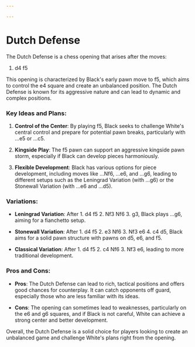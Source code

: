 ```yaml
---

---
```

# Dutch Defense

The Dutch Defense is a chess opening that arises after the moves:

1. d4 f5

This opening is characterized by Black's early pawn move to f5, which aims to control the e4 square and create an unbalanced position. The Dutch Defense is known for its aggressive nature and can lead to dynamic and complex positions.

### Key Ideas and Plans:

1. **Control of the Center**: By playing f5, Black seeks to challenge White's central control and prepare for potential pawn breaks, particularly with ...e5 or ...c5.

2. **Kingside Play**: The f5 pawn can support an aggressive kingside pawn storm, especially if Black can develop pieces harmoniously.

3. **Flexible Development**: Black has various options for piece development, including moves like ...Nf6, ...e6, and ...g6, leading to different setups such as the Leningrad Variation (with ...g6) or the Stonewall Variation (with ...e6 and ...d5).

### Variations:

- **Leningrad Variation**: After 1. d4 f5 2. Nf3 Nf6 3. g3, Black plays ...g6, aiming for a fianchetto setup.
  
- **Stonewall Variation**: After 1. d4 f5 2. e3 Nf6 3. Nf3 e6 4. c4 d5, Black aims for a solid pawn structure with pawns on d5, e6, and f5.

- **Classical Variation**: After 1. d4 f5 2. c4 Nf6 3. Nf3 e6, leading to more traditional development.

### Pros and Cons:

- **Pros**: The Dutch Defense can lead to rich, tactical positions and offers good chances for counterplay. It can catch opponents off guard, especially those who are less familiar with its ideas.

- **Cons**: The opening can sometimes lead to weaknesses, particularly on the e6 and g6 squares, and if Black is not careful, White can achieve a strong center and better development.

Overall, the Dutch Defense is a solid choice for players looking to create an unbalanced game and challenge White's plans right from the opening.